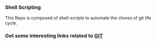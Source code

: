 ### Shell Scripting
 
This Repo is composed of shell-scripts to automate the chores of git life cycle.

### Get some interesting links related to [GIT](https://mmkvdev.github.io/VIL/docs/GIT/git.html)